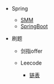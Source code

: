 <!-- docs/_sidebar.md -->

* Spring

	* [SMM](Spring/SSM/start)
	* [SpringBoot](Spring/Springboot/start)

* 刷题

	* 剑指offer
	* Leecode
		
		* [链表](刷题/剑指offer/LinkedList)